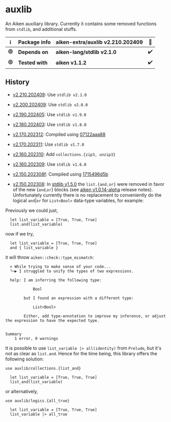 # auxlib

An Aiken auxiliary library. Currently it contains some removed functions from `stdlib`, and additional stuffs.

| ℹ️  | Package info    | aiken-extra/auxlib v2.210.202409 | 🐞  |
| --- | --------------- | -------------------------------- | --- |
| 🟢  | **Depends on**  | **aiken-lang/stdlib v2.1.0**     | ✔️  |
| 🟢  | **Tested with** | **aiken v1.1.2**                 | ✔️  |

## History

- [v2.210.202409](https://github.com/aiken-extra/auxlib/releases/tag/2.210.202409): Use `stdlib v2.1.0`

- [v2.200.202409](https://github.com/aiken-extra/auxlib/releases/tag/2.200.202409): Use `stdlib v2.0.0`

- [v2.190.202405](https://github.com/aiken-extra/auxlib/releases/tag/2.190.202405): Use `stdlib v1.9.0`

- [v2.180.202403](https://github.com/aiken-extra/auxlib/releases/tag/2.180.202403): Use `stdlib v1.8.0`

- [v2.170.202312](https://github.com/aiken-extra/auxlib/releases/tag/2.170.202312): Compiled using [07122aaa88](https://github.com/aiken-lang/aiken/tree/07122aaa88925c1a9d9db0bc30517e4b2b3c55af)

- [v2.170.202311](https://github.com/aiken-extra/auxlib/releases/tag/2.170.202311): Use `stdlib v1.7.0`

- [v2.160.202310](https://github.com/aiken-extra/auxlib/releases/tag/2.160.202310): Add `collections.{zip3, unzip3}`

- [v2.160.202309](https://github.com/aiken-extra/auxlib/releases/tag/2.160.202309): Use `stdlib v1.6.0`

- [v2.150.202308f](https://github.com/aiken-extra/auxlib/releases/tag/2.150.202308f): Compiled using [1715496d5b](https://github.com/aiken-lang/aiken/tree/1715496d5ba70be939662b554b5aac9fff4d7f3e)

- [v2.150.202308](https://github.com/aiken-extra/auxlib/releases/tag/2.150.202308): In [stdlib v1.5.0](https://github.com/aiken-lang/stdlib/releases/tag/1.5.0) the `list.{and,or}` were removed in favor of the new {`and`,`or`} blocks (see [aiken v1.0.14-alpha](https://github.com/aiken-lang/aiken/releases/tag/v1.0.14-alpha) release notes). Unfortunately currently there is no replacement to conveniently do the logical `and`|`or` for `List<Bool>` data-type variables, for example:

Previously we could just,

```gleam
  let list_variable = [True, True, True]
  list.and(list_variable)
```

now if we try,

```gleam
  let list_variable = [True, True, True]
  and { list_variable }
```

it will throw `aiken::check::type_mismatch`:

```gleam
  × While trying to make sense of your code...
  ╰─▶ I struggled to unify the types of two expressions.

  help: I am inferring the following type:

            Bool

        but I found an expression with a different type:

            List<Bool>

        Either, add type-annotation to improve my inference, or adjust the expression to have the expected type.


Summary
    1 error, 0 warnings
```

It is possible to use `list_variable |> all(identity)` from `Prelude`, but it's not as clear as `list.and`. Hence for the time being, this library offers the following solution:

```gleam
use auxlib/collections.{list_and}
```

```gleam
  let list_variable = [True, True, True]
  list_and(list_variable)
```

or alternatively,

```gleam
use auxlib/logics.{all_true}
```

```gleam
  let list_variable = [True, True, True]
  list_variable |> all_true
```
